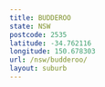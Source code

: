 ```yaml
---
title: BUDDEROO
state: NSW
postcode: 2535
latitude: -34.762116
longitude: 150.678303
url: /nsw/budderoo/
layout: suburb
---
```

